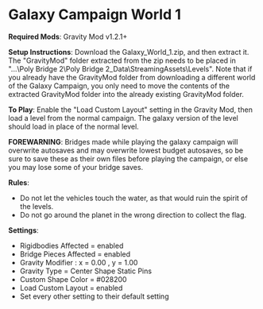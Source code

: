 # Galaxy Campaign World 1

**Required Mods**: Gravity Mod v1.2.1+

**Setup Instructions**: Download the Galaxy_World_1.zip, and then extract it. The "GravityMod" folder extracted from the zip needs to be placed in "...\Poly Bridge 2\Poly Bridge 2_Data\StreamingAssets\Levels". Note that if you already have the GravityMod folder from downloading a different world of the Galaxy Campaign, you only need to move the contents of the extracted GravityMod folder into the already existing GravityMod folder.  

**To Play**: Enable the "Load Custom Layout" setting in the Gravity Mod, then load a level from the normal campaign. The galaxy version of the level should load in place of the normal level.

**FOREWARNING**: Bridges made while playing the galaxy campaign will overwrite autosaves and may overwrite lowest budget autosaves, so be sure to
save these as their own files before playing the campaign, or else you may lose some of your bridge saves.

**Rules**:
- Do not let the vehicles touch the water, as that would ruin the spirit of the levels.
- Do not go around the planet in the wrong direction to collect the flag.

**Settings**:
- Rigidbodies Affected = enabled
- Bridge Pieces Affected = enabled
- Gravity Modifier : x = 0.00 , y = 1.00
- Gravity Type = Center Shape Static Pins
- Custom Shape Color = #028200
- Load Custom Layout = enabled
- Set every other setting to their default setting
